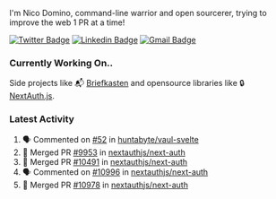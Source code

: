 
I'm Nico Domino, command-line warrior and open sourcerer, trying to improve the web 1 PR at a time!

[![Twitter Badge](https://img.shields.io/badge/-@ndom91-1ca0f1?style=flat-square&labelColor=1ca0f1&logo=twitter&logoColor=white&link=https://twitter.com/ndom91)](https://twitter.com/ndom91) [![Linkedin Badge](https://img.shields.io/badge/-ndom91-blue?style=flat-square&logo=Linkedin&logoColor=white&link=https://www.linkedin.com/in/ndom91/)](https://www.linkedin.com/in/ndom91/) [![Gmail Badge](https://img.shields.io/badge/-yo@ndo.dev-c14438?style=flat-square&logo=mail.ru&logoColor=white&link=mailto:yo@ndo.dev)](mailto:yo@ndo.dev)

### Currently Working On..

Side projects like 📬 [Briefkasten](https://briefkastenhq.com) and opensource libraries like 🔒 [NextAuth.js](https://github.com/nextauthjs/next-auth).

<!--START_SECTION_PROFILE_VIEWS:readme-info-->
<!--END_SECTION_PROFILE_VIEWS:readme-info-->

<!--START_SECTION_DAILY_COMMIT:readme-info-->
<!--END_SECTION_DAILY_COMMIT:readme-info-->

<!--START_SECTION_WEEKLY_COMMIT:readme-info-->
<!--END_SECTION_WEEKLY_COMMIT:readme-info-->

### Latest Activity

<!--START_SECTION:activity-->
1. 🗣 Commented on [#52](https://github.com/huntabyte/vaul-svelte/issues/52#issuecomment-2143499293) in [huntabyte/vaul-svelte](https://github.com/huntabyte/vaul-svelte)
2. 🎉 Merged PR [#9953](https://github.com/nextauthjs/next-auth/pull/9953) in [nextauthjs/next-auth](https://github.com/nextauthjs/next-auth)
3. 🎉 Merged PR [#10491](https://github.com/nextauthjs/next-auth/pull/10491) in [nextauthjs/next-auth](https://github.com/nextauthjs/next-auth)
4. 🗣 Commented on [#10996](https://github.com/nextauthjs/next-auth/pull/10996#issuecomment-2143404897) in [nextauthjs/next-auth](https://github.com/nextauthjs/next-auth)
5. 🎉 Merged PR [#10978](https://github.com/nextauthjs/next-auth/pull/10978) in [nextauthjs/next-auth](https://github.com/nextauthjs/next-auth)
<!--END_SECTION:activity-->
